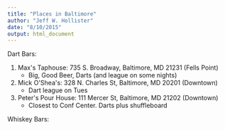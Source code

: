 ```yaml
---
title: "Places in Baltimore"
author: "Jeff W. Hollister"
date: "8/10/2015"
output: html_document
---
```


Dart Bars:

1. Max's Taphouse: 735 S. Broadway, Baltimore, MD 21231 (Fells Point)
    - Big, Good Beer, Darts (and league on some nights)
2. Mick O'Shea's: 328 N. Charles St, Baltimore, MD 20201 (Downtown)
    - Dart league on Tues
3. Peter's Pour House: 111 Mercer St, Baltimore, MD 21202 (Downtown)
    - Closest to Conf Center. Darts plus shuffleboard
    
Whiskey Bars: 

